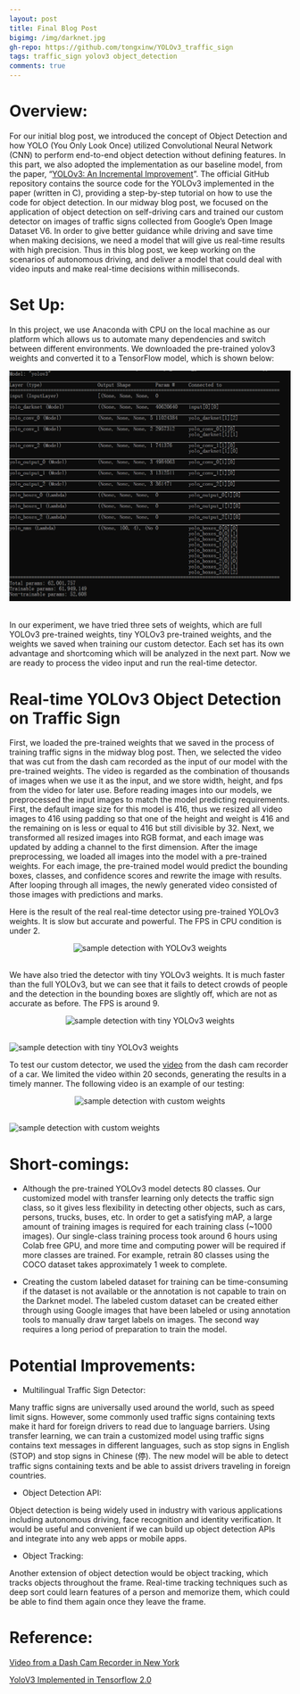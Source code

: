 ```yaml
---
layout: post
title: Final Blog Post
bigimg: /img/darknet.jpg
gh-repo: https://github.com/tongxinw/YOLOv3_traffic_sign
tags: traffic_sign yolov3 object_detection
comments: true
---
```


# Overview:

For our initial blog post, we introduced the concept of Object Detection and how YOLO (You Only Look Once) utilized Convolutional Neural Network (CNN) to perform end-to-end object detection without defining features. In this part, we also adopted the implementation as our baseline model, from the paper, “[YOLOv3: An Incremental Improvement](https://arxiv.org/abs/1804.02767)”. The official GitHub repository contains the source code for the YOLOv3 implemented in the paper (written in C), providing a step-by-step tutorial on how to use the code for object detection. In our midway blog post, we focused on the application of object detection on self-driving cars and trained our custom detector on images of traffic signs collected from Google’s Open Image Dataset V6. In order to give better guidance while driving and save time when making decisions, we need a model that will give us real-time results with high precision. Thus in this blog post, we keep working on the scenarios of autonomous driving, and deliver a model that could deal with video inputs and make real-time decisions within milliseconds.

# Set Up: 

In this project, we use Anaconda with CPU on the local machine as our platform which allows us to automate many dependencies and switch between different environments. We downloaded the pre-trained yolov3 weights and converted it to a TensorFlow model, which is shown below:

<div style="text-align:center;">
  <img src="https://github.com/tongxinw/YOLOv3_traffic_sign_website/blob/gh-pages/img/final_model.png" alt="tensorflow model">
</div>
<br/>

In our experiment, we have tried three sets of weights, which are full YOLOv3 pre-trained weights, tiny YOLOv3 pre-trained weights, and the weights we saved when training our custom detector. Each set has its own advantage and shortcoming which will be analyzed in the next part. Now we are ready to process the video input and run the real-time detector.

# Real-time YOLOv3 Object Detection on Traffic Sign

First, we loaded the pre-trained weights that we saved in the process of training traffic signs in the midway blog post. Then, we selected the video that was cut from the dash cam recorded as the input of our model with the pre-trained weights. The video is regarded as the combination of thousands of images when we use it as the input, and we store width, height, and fps from the video for later use. Before reading images into our models, we preprocessed the input images to match the model predicting requirements. First, the default image size for this model is 416, thus we resized all video images to 416 using padding so that one of the height and weight is 416 and the remaining on is less or equal to 416 but still divisible by 32. Next, we transformed all resized images into RGB format, and each image was updated by adding a channel to the first dimension. After the image preprocessing, we loaded all images into the model with a pre-trained weights. For each image, the pre-trained model would predict the bounding boxes, classes, and confidence scores and rewrite the image with results. After looping through all images, the newly generated video consisted of those images with predictions and marks.

Here is the result of the real real-time detector using pre-trained YOLOv3 weights. It is slow but accurate and powerful. The FPS in CPU condition is under 2.

<div style="text-align:center;">
  <img src="https://github.com/tongxinw/YOLOv3_traffic_sign_website/blob/gh-pages/img/gif-3.gif" alt="sample detection with YOLOv3 weights">
</div>
<br/>

We have also tried the detector with tiny YOLOv3 weights. It is much faster than the full YOLOv3, but we can see that it fails to detect crowds of people and the detection in the bounding boxes are slightly off, which are not as accurate as before. The FPS is around 9.

<div style="text-align:center;">
  <img src="https://github.com/tongxinw/YOLOv3_traffic_sign_website/blob/gh-pages/img/gif-2.gif" alt="sample detection with tiny YOLOv3 weights">
</div>
<br/>

![sample detection with tiny YOLOv3 weights](img/gif-2.gif)

To test our custom detector, we used the [video](https://m.youtube.com/watch?v=7HaJArMDKgI) from the dash cam recorder of a car. We limited the video within 20 seconds, generating the results in a timely manner. The following video is an example of our testing: 

<div style="text-align:center;">
  <img src="https://github.com/tongxinw/YOLOv3_traffic_sign_website/blob/gh-pages/img/gif.gif" alt="sample detection with custom weights">
</div>
<br/>

![sample detection with custom weights](img/gif.gif)


# Short-comings:

- Although the pre-trained YOLOv3 model detects 80 classes. Our customized model with transfer learning only detects the traffic sign class, so it gives less flexibility in detecting other objects, such as cars, persons, trucks, buses, etc. In order to get a satisfying mAP, a large amount of training images is required for each training class (~1000 images). Our single-class training process took around 6 hours using Colab free GPU, and more time and computing power will be required if more classes are trained. For example, retrain 80 classes using the COCO dataset takes approximately 1 week to complete. 

- Creating the custom labeled dataset for training can be time-consuming if the dataset is not available or the annotation is not capable to train on the Darknet model. The labeled custom dataset can be created either through using Google images that have been labeled or using annotation tools to manually draw target labels on images. The second way requires a long period of preparation to train the model.


# Potential Improvements:

- Multilingual Traffic Sign Detector: 

Many traffic signs are universally used around the world, such as speed limit signs. However, some commonly used traffic signs containing texts make it hard for foreign drivers to read due to language barriers. Using transfer learning, we can train a customized model using traffic signs contains text messages in different languages, such as stop signs in English (STOP) and stop signs in Chinese (停). The new model will be able to detect traffic signs containing texts and be able to assist drivers traveling in foreign countries. 

- Object Detection API:

Object detection is being widely used in industry with various applications including autonomous driving, face recognition and identity verification. It would be useful and convenient if we can build up object detection APIs and integrate into any web apps or mobile apps.


- Object Tracking:

Another extension of object detection would be object tracking, which tracks objects throughout the frame. Real-time tracking techniques such as deep sort could learn features of a person and memorize them, which could be able to find them again once they leave the frame.


# Reference:

[Video from a Dash Cam Recorder in New York](https://www.youtube.com/watch?v=7HaJArMDKgI&app=desktop)

[YoloV3 Implemented in Tensorflow 2.0](https://github.com/zzh8829/yolov3-tf2)



